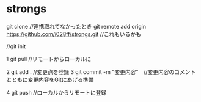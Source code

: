 # strongs

git clone //連携取れてなかったとき
git remote add origin https://github.com/i028ff/strongs.git //これもいるかも

//git init
 
 1 git pull //リモートからローカルに
 
 2 git add . //変更点を登録
 3 git commit -m "変更内容"　//変更内容のコメントとともに変更内容をGitにあげる準備
 
 4 git push //ローカルからリモートに登録
